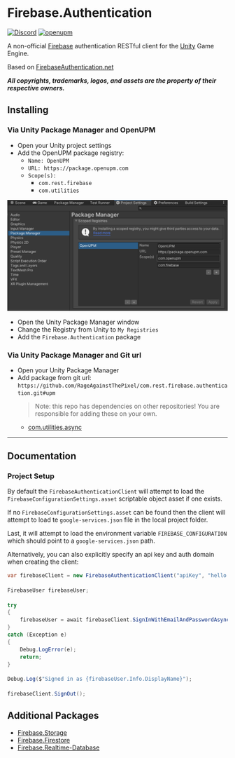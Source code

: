 # Firebase.Authentication

[![Discord](https://img.shields.io/discord/855294214065487932.svg?label=&logo=discord&logoColor=ffffff&color=7389D8&labelColor=6A7EC2)](https://discord.gg/xQgMW9ufN4)
[![openupm](https://img.shields.io/npm/v/com.rest.firebase.authentication?label=openupm&registry_uri=https://package.openupm.com)](https://openupm.com/packages/com.rest.firebase.authentication/)

A non-official [Firebase](https://firebase.google.com/) authentication RESTful client for the [Unity](https://unity.com/) Game Engine.

Based on [FirebaseAuthentication.net](https://github.com/step-up-labs/firebase-authentication-dotnet)

***All copyrights, trademarks, logos, and assets are the property of their respective owners.***

## Installing

### Via Unity Package Manager and OpenUPM

- Open your Unity project settings
- Add the OpenUPM package registry:
  - `Name: OpenUPM`
  - `URL: https://package.openupm.com`
  - `Scope(s):`
    - `com.rest.firebase`
    - `com.utilities`

![scoped-registries](Firebase.Authentication/Packages/com.rest.firebase.authentication/Documentation~/images/package-manager-scopes.png)

- Open the Unity Package Manager window
- Change the Registry from Unity to `My Registries`
- Add the `Firebase.Authentication` package

### Via Unity Package Manager and Git url

- Open your Unity Package Manager
- Add package from git url: `https://github.com/RageAgainstThePixel/com.rest.firebase.authentication.git#upm`
  > Note: this repo has dependencies on other repositories! You are responsible for adding these on your own.
  - [com.utilities.async](https://github.com/RageAgainstThePixel/com.utilities.async)

---

## Documentation

### Project Setup

By default the `FirebaseAuthenticationClient` will attempt to load the `FirebaseConfigurationSettings.asset` scriptable object asset if one exists.

If no `FirebaseConfigurationSettings.asset` can be found then the client will attempt to load te `google-services.json` file in the local project folder.

Last, it will attempt to load the environment variable `FIREBASE_CONFIGURATION` which should point to a `google-services.json` path.

Alternatively, you can also explicitly specify an api key and auth domain when creating the client:

```csharp
var firebaseClient = new FirebaseAuthenticationClient("apiKey", "hello.firebase.com");

FirebaseUser firebaseUser;

try
{
    firebaseUser = await firebaseClient.SignInWithEmailAndPasswordAsync("username", "password");
}
catch (Exception e)
{
    Debug.LogError(e);
    return;
}

Debug.Log($"Signed in as {firebaseUser.Info.DisplayName}");

firebaseClient.SignOut();
```

## Additional Packages

- [Firebase.Storage](https://github.com/RageAgainstThePixel/com.rest.firebase.storage)
- [Firebase.Firestore](https://github.com/RageAgainstThePixel/com.rest.firebase.firestore)
- [Firebase.Realtime-Database](https://github.com/RageAgainstThePixel/com.rest.firebase.realtime-database)
